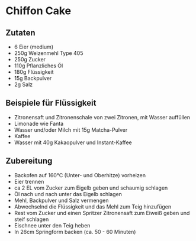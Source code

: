# Chiffon Cake

## Zutaten
* 6 Eier (medium)
* 250g Weizenmehl Type 405
* 250g Zucker
* 110g Pflanzliches Öl
* 180g Flüssigkeit
* 15g Backpulver
* 2g Salz

## Beispiele für Flüssigkeit
* Zitronensaft und Zitronenschale von zwei Zitronen, mit Wasser auffüllen
* Limonade wie Fanta
* Wasser und/oder Milch mit 15g Matcha-Pulver
* Kaffee
* Wasser mit 40g Kakaopulver und Instant-Kaffee

## Zubereitung
* Backofen auf 160°C (Unter- und Oberhitze) vorheizen
* Eier trennen
* ca 2 EL vom Zucker zum Eigelb geben und schaumig schlagen
* Öl nach und nach unter das Eigelb schlagen
* Mehl, Backpulver und Salz vermengen
* Abwechselnd die Flüssigkeit und das Mehl zum Teig hinzufügen
* Rest vom Zucker und einen Spritzer Zitronensaft zum Eiweiß geben und steif schlagen
* Eischnee unter den Teig heben
* In 26cm Springform backen (ca. 50 - 60 Minuten)
